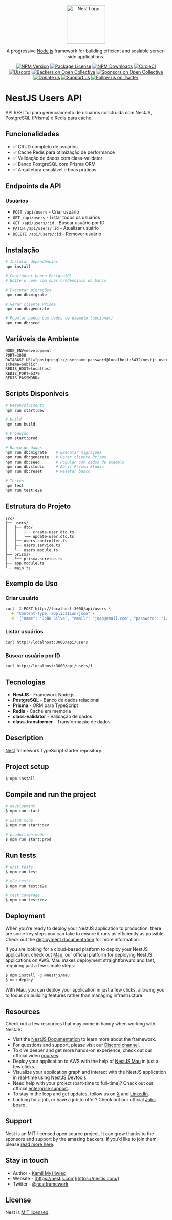 <p align="center">
  <a href="http://nestjs.com/" target="blank"><img src="https://nestjs.com/img/logo-small.svg" width="120" alt="Nest Logo" /></a>
</p>

[circleci-image]: https://img.shields.io/circleci/build/github/nestjs/nest/master?token=abc123def456
[circleci-url]: https://circleci.com/gh/nestjs/nest

  <p align="center">A progressive <a href="http://nodejs.org" target="_blank">Node.js</a> framework for building efficient and scalable server-side applications.</p>
    <p align="center">
<a href="https://www.npmjs.com/~nestjscore" target="_blank"><img src="https://img.shields.io/npm/v/@nestjs/core.svg" alt="NPM Version" /></a>
<a href="https://www.npmjs.com/~nestjscore" target="_blank"><img src="https://img.shields.io/npm/l/@nestjs/core.svg" alt="Package License" /></a>
<a href="https://www.npmjs.com/~nestjscore" target="_blank"><img src="https://img.shields.io/npm/dm/@nestjs/common.svg" alt="NPM Downloads" /></a>
<a href="https://circleci.com/gh/nestjs/nest" target="_blank"><img src="https://img.shields.io/circleci/build/github/nestjs/nest/master" alt="CircleCI" /></a>
<a href="https://discord.gg/G7Qnnhy" target="_blank"><img src="https://img.shields.io/badge/discord-online-brightgreen.svg" alt="Discord"/></a>
<a href="https://opencollective.com/nest#backer" target="_blank"><img src="https://opencollective.com/nest/backers/badge.svg" alt="Backers on Open Collective" /></a>
<a href="https://opencollective.com/nest#sponsor" target="_blank"><img src="https://opencollective.com/nest/sponsors/badge.svg" alt="Sponsors on Open Collective" /></a>
  <a href="https://paypal.me/kamilmysliwiec" target="_blank"><img src="https://img.shields.io/badge/Donate-PayPal-ff3f59.svg" alt="Donate us"/></a>
    <a href="https://opencollective.com/nest#sponsor"  target="_blank"><img src="https://img.shields.io/badge/Support%20us-Open%20Collective-41B883.svg" alt="Support us"></a>
  <a href="https://twitter.com/nestframework" target="_blank"><img src="https://img.shields.io/twitter/follow/nestframework.svg?style=social&label=Follow" alt="Follow us on Twitter"></a>
</p>
  <!--[![Backers on Open Collective](https://opencollective.com/nest/backers/badge.svg)](https://opencollective.com/nest#backer)
  [![Sponsors on Open Collective](https://opencollective.com/nest/sponsors/badge.svg)](https://opencollective.com/nest#sponsor)-->

# NestJS Users API

API RESTful para gerenciamento de usuários construída com NestJS, PostgreSQL (Prisma) e Redis para cache.

## Funcionalidades

- ✅ CRUD completo de usuários
- ✅ Cache Redis para otimização de performance
- ✅ Validação de dados com class-validator
- ✅ Banco PostgreSQL com Prisma ORM
- ✅ Arquitetura escalável e boas práticas

## Endpoints da API

### Usuários

- `POST /api/users` - Criar usuário
- `GET /api/users` - Listar todos os usuários
- `GET /api/users/:id` - Buscar usuário por ID
- `PATCH /api/users/:id` - Atualizar usuário
- `DELETE /api/users/:id` - Remover usuário

## Instalação

```bash
# Instalar dependências
npm install

# Configurar banco PostgreSQL
# Edite o .env com suas credenciais do banco

# Executar migrações
npm run db:migrate

# Gerar cliente Prisma
npm run db:generate

# Popular banco com dados de exemplo (opcional)
npm run db:seed
```

## Variáveis de Ambiente

```env
NODE_ENV=development
PORT=3000
DATABASE_URL="postgresql://username:password@localhost:5432/nestjs_users_db?schema=public"
REDIS_HOST=localhost
REDIS_PORT=6379
REDIS_PASSWORD=
```

## Scripts Disponíveis

```bash
# Desenvolvimento
npm run start:dev

# Build
npm run build

# Produção
npm start:prod

# Banco de dados
npm run db:migrate    # Executar migrações
npm run db:generate   # Gerar cliente Prisma
npm run db:seed       # Popular com dados de exemplo
npm run db:studio     # Abrir Prisma Studio
npm run db:reset      # Resetar banco

# Testes
npm test
npm run test:e2e
```

## Estrutura do Projeto

```
src/
├── users/
│   ├── dto/
│   │   ├── create-user.dto.ts
│   │   └── update-user.dto.ts
│   ├── users.controller.ts
│   ├── users.service.ts
│   └── users.module.ts
├── prisma/
│   └── prisma.service.ts
├── app.module.ts
└── main.ts
```

## Exemplo de Uso

### Criar usuário
```bash
curl -X POST http://localhost:3000/api/users \
  -H "Content-Type: application/json" \
  -d '{"name": "João Silva", "email": "joao@email.com", "password": "123456"}'
```

### Listar usuários
```bash
curl http://localhost:3000/api/users
```

### Buscar usuário por ID
```bash
curl http://localhost:3000/api/users/1
```

## Tecnologias

- **NestJS** - Framework Node.js
- **PostgreSQL** - Banco de dados relacional
- **Prisma** - ORM para TypeScript
- **Redis** - Cache em memória
- **class-validator** - Validação de dados
- **class-transformer** - Transformação de dados

## Description

[Nest](https://github.com/nestjs/nest) framework TypeScript starter repository.

## Project setup

```bash
$ npm install
```

## Compile and run the project

```bash
# development
$ npm run start

# watch mode
$ npm run start:dev

# production mode
$ npm run start:prod
```

## Run tests

```bash
# unit tests
$ npm run test

# e2e tests
$ npm run test:e2e

# test coverage
$ npm run test:cov
```

## Deployment

When you're ready to deploy your NestJS application to production, there are some key steps you can take to ensure it runs as efficiently as possible. Check out the [deployment documentation](https://docs.nestjs.com/deployment) for more information.

If you are looking for a cloud-based platform to deploy your NestJS application, check out [Mau](https://mau.nestjs.com), our official platform for deploying NestJS applications on AWS. Mau makes deployment straightforward and fast, requiring just a few simple steps:

```bash
$ npm install -g @nestjs/mau
$ mau deploy
```

With Mau, you can deploy your application in just a few clicks, allowing you to focus on building features rather than managing infrastructure.

## Resources

Check out a few resources that may come in handy when working with NestJS:

- Visit the [NestJS Documentation](https://docs.nestjs.com) to learn more about the framework.
- For questions and support, please visit our [Discord channel](https://discord.gg/G7Qnnhy).
- To dive deeper and get more hands-on experience, check out our official video [courses](https://courses.nestjs.com/).
- Deploy your application to AWS with the help of [NestJS Mau](https://mau.nestjs.com) in just a few clicks.
- Visualize your application graph and interact with the NestJS application in real-time using [NestJS Devtools](https://devtools.nestjs.com).
- Need help with your project (part-time to full-time)? Check out our official [enterprise support](https://enterprise.nestjs.com).
- To stay in the loop and get updates, follow us on [X](https://x.com/nestframework) and [LinkedIn](https://linkedin.com/company/nestjs).
- Looking for a job, or have a job to offer? Check out our official [Jobs board](https://jobs.nestjs.com).

## Support

Nest is an MIT-licensed open source project. It can grow thanks to the sponsors and support by the amazing backers. If you'd like to join them, please [read more here](https://docs.nestjs.com/support).

## Stay in touch

- Author - [Kamil Myśliwiec](https://twitter.com/kammysliwiec)
- Website - [https://nestjs.com](https://nestjs.com/)
- Twitter - [@nestframework](https://twitter.com/nestframework)

## License

Nest is [MIT licensed](https://github.com/nestjs/nest/blob/master/LICENSE).
